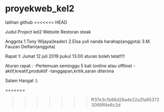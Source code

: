 # proyekweb_kel2
latihan github
<<<<<<< HEAD

Judul Project kel2
Website Restoran steak

Anggota 
1.Tony Wijaya(leader)
2.Elsa yuli nanda harahap(anggota)
3.M. Fauzan Delfani(anggota)

Rapat 1:
Jumat 12 juli 2019 pukul 13.00 
aturan boleh telat!!!!

Aturan rapat :
-Pertemuan seminggu 5 kali (online atau offline)
-aktif,kreatif,produktif
-tanggapan,kritik,saran diterima

Salam Hangat :)



=======
>>>>>>> ff37e3c1b88d28ade22a2fa953723066ff4e8c2d
